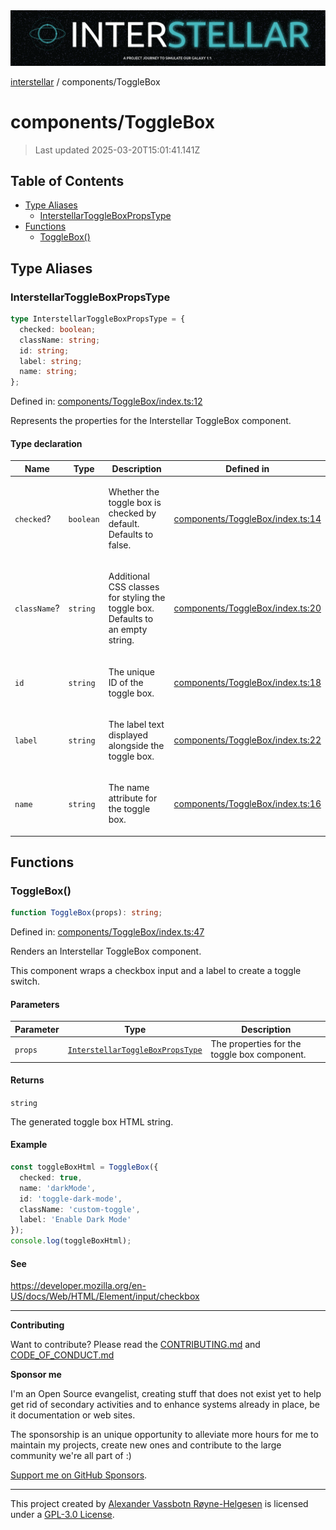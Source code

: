 <div><img alt="SPECCER logo" src="https://raw.githubusercontent.com/phun-ky/interstellar/main/public/interstellar-header.png" style="max-height:120px;"/></div>

[interstellar](../README.md) / components/ToggleBox

# components/ToggleBox

> Last updated 2025-03-20T15:01:41.141Z

## Table of Contents

- [Type Aliases](#type-aliases)
  - [InterstellarToggleBoxPropsType](#interstellartoggleboxpropstype)
- [Functions](#functions)
  - [ToggleBox()](#togglebox)

## Type Aliases

### InterstellarToggleBoxPropsType

```ts
type InterstellarToggleBoxPropsType = {
  checked: boolean;
  className: string;
  id: string;
  label: string;
  name: string;
};
```

Defined in:
[components/ToggleBox/index.ts:12](https://github.com/phun-ky/interstellar/blob/main/src/components/ToggleBox/index.ts#L12)

Represents the properties for the Interstellar ToggleBox component.

#### Type declaration

<table>
<thead>
<tr>
<th>Name</th>
<th>Type</th>
<th>Description</th>
<th>Defined in</th>
</tr>
</thead>
<tbody>
<tr>
<td>

<a id="checked"></a> `checked`?

</td>
<td>

`boolean`

</td>
<td>

Whether the toggle box is checked by default. Defaults to false.

</td>
<td>

[components/ToggleBox/index.ts:14](https://github.com/phun-ky/interstellar/blob/main/src/components/ToggleBox/index.ts#L14)

</td>
</tr>
<tr>
<td>

<a id="classname"></a> `className`?

</td>
<td>

`string`

</td>
<td>

Additional CSS classes for styling the toggle box. Defaults to an empty string.

</td>
<td>

[components/ToggleBox/index.ts:20](https://github.com/phun-ky/interstellar/blob/main/src/components/ToggleBox/index.ts#L20)

</td>
</tr>
<tr>
<td>

<a id="id"></a> `id`

</td>
<td>

`string`

</td>
<td>

The unique ID of the toggle box.

</td>
<td>

[components/ToggleBox/index.ts:18](https://github.com/phun-ky/interstellar/blob/main/src/components/ToggleBox/index.ts#L18)

</td>
</tr>
<tr>
<td>

<a id="label"></a> `label`

</td>
<td>

`string`

</td>
<td>

The label text displayed alongside the toggle box.

</td>
<td>

[components/ToggleBox/index.ts:22](https://github.com/phun-ky/interstellar/blob/main/src/components/ToggleBox/index.ts#L22)

</td>
</tr>
<tr>
<td>

<a id="name"></a> `name`

</td>
<td>

`string`

</td>
<td>

The name attribute for the toggle box.

</td>
<td>

[components/ToggleBox/index.ts:16](https://github.com/phun-ky/interstellar/blob/main/src/components/ToggleBox/index.ts#L16)

</td>
</tr>
</tbody>
</table>

## Functions

### ToggleBox()

```ts
function ToggleBox(props): string;
```

Defined in:
[components/ToggleBox/index.ts:47](https://github.com/phun-ky/interstellar/blob/main/src/components/ToggleBox/index.ts#L47)

Renders an Interstellar ToggleBox component.

This component wraps a checkbox input and a label to create a toggle switch.

#### Parameters

| Parameter | Type                                                                            | Description                                  |
| --------- | ------------------------------------------------------------------------------- | -------------------------------------------- |
| `props`   | [`InterstellarToggleBoxPropsType`](ToggleBox.md#interstellartoggleboxpropstype) | The properties for the toggle box component. |

#### Returns

`string`

The generated toggle box HTML string.

#### Example

```ts
const toggleBoxHtml = ToggleBox({
  checked: true,
  name: 'darkMode',
  id: 'toggle-dark-mode',
  className: 'custom-toggle',
  label: 'Enable Dark Mode'
});
console.log(toggleBoxHtml);
```

#### See

<https://developer.mozilla.org/en-US/docs/Web/HTML/Element/input/checkbox>

---

**Contributing**

Want to contribute? Please read the
[CONTRIBUTING.md](https://github.com/phun-ky/interstellar/blob/main/CONTRIBUTING.md)
and
[CODE_OF_CONDUCT.md](https://github.com/phun-ky/interstellar/blob/main/CODE_OF_CONDUCT.md)

**Sponsor me**

I'm an Open Source evangelist, creating stuff that does not exist yet to help
get rid of secondary activities and to enhance systems already in place, be it
documentation or web sites.

The sponsorship is an unique opportunity to alleviate more hours for me to
maintain my projects, create new ones and contribute to the large community
we're all part of :)

[Support me on GitHub Sponsors](https://github.com/sponsors/phun-ky).

---

This project created by [Alexander Vassbotn Røyne-Helgesen](http://phun-ky.net)
is licensed under a
[GPL-3.0 License](https://choosealicense.com/licenses/gpl-3.0/).
